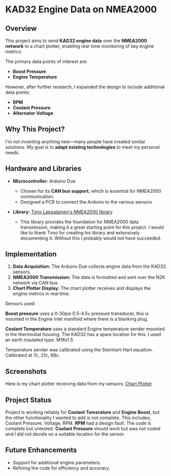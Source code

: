 # KAD32 Engine Data on NMEA2000

## Overview
This project aims to send **KAD32 engine data** over the **NMEA2000 network** to a chart plotter, enabling real-time monitoring of key engine metrics. 

The primary data points of interest are:
- **Boost Pressure**
- **Engine Temperature**

However, after further research, I expanded the design to include additional data points:
- **RPM**
- **Coolant Pressure**
- **Alternator Voltage**

## Why This Project?
I'm not inventing anything new—many people have created similar solutions. My goal is to **adapt existing technologies** to meet my personal needs.

## Hardware and Libraries
- **Microcontroller:** Arduino Due  
    - Chosen for its **CAN bus support**, which is essential for NMEA2000 communication.
    - Designed a PCB to connect the Arduino to the various sensors
 
- **Library:** [Timo Lappalainen's NMEA2000 library](https://github.com/ttlappalainen/NMEA2000)  
    - This library provides the foundation for NMEA2000 data transmission, making it a great starting point for this project. I would like to thank Timo for creating his library and extensively documenting it. Without this I probably would not have succeeded.

## Implementation
1. **Data Acquisition:** The Arduino Due collects engine data from the KAD32 sensors.
2. **NMEA2000 Transmission:** The data is formatted and sent over the N2K network via CAN bus.
3. **Chart Plotter Display:** The chart plotter receives and displays the engine metrics in real time.

Sensors used:

**Boost pressure** uses a 0-30psi 0.5-4.5v pressure transducer, this is mounted in the Engine inlet manifold where there is a blanking plug.

**Coolant Temperature** uses a standard Engine temperature sender mounted in the thermostat housing. The KAD32 has a spare location for this. I used an earth insulated type. M18x1.5

Temperature sender was calibrated using the Steinhart-Hart equation. 
Calibrated at 7c, 21c, 68c.

## Screenshots
Here is my chart plotter receiving data from my sensors: [Chart Plotter](./Chartplotter.jpeg)


## Project Status

Project is working reliably for **Coolant Temerature** and **Engine Boost**, but the other functionality I wanted to add is not complete. This includes; Coolant Pressure, Voltage, RPM. 
**RPM** had a design fault. The code is complete but untested. 
**Coolant Pressure** should work but was not coded and I did not decide on a suitable location for the sensor.

## Future Enhancements
- Support for additional engine parameters.
- Refining the code for efficiency and accuracy.
